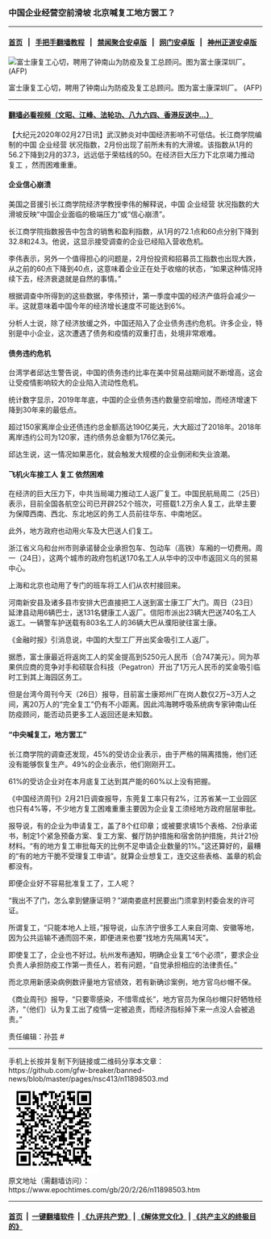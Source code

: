 ### 中国企业经营空前滑坡 北京喊复工地方罢工？
------------------------

#### [首页](https://github.com/gfw-breaker/banned-news/blob/master/README.md) &nbsp;&nbsp;|&nbsp;&nbsp; [手把手翻墙教程](https://github.com/gfw-breaker/guides/wiki) &nbsp;&nbsp;|&nbsp;&nbsp; [禁闻聚合安卓版](https://github.com/gfw-breaker/bn-android) &nbsp;&nbsp;|&nbsp;&nbsp; [网门安卓版](https://github.com/oGate2/oGate) &nbsp;&nbsp;|&nbsp;&nbsp; [神州正道安卓版](https://github.com/SzzdOgate/update) 



<div><img alt="富士康复工心切，聘用了钟南山为防疫及复工总顾问。图为富士康深圳厂。 (AFP)" class="aligncenter wp-post-image" src="https://i.epochtimes.com/assets/uploads/2020/02/a8d3f628ec6c42be3f13381d7c34fced-600x400.jpg"/>
<div class="red16 caption">
 <p>
  富士康复工心切，聘用了钟南山为防疫及复工总顾问。图为富士康深圳厂。 (AFP)
 </p>
</div>
</div><hr/>

#### [翻墙必看视频（文昭、江峰、法轮功、八九六四、香港反送中...）](https://github.com/gfw-breaker/banned-news/blob/master/pages/link3.md)

<div><p>
 【大纪元2020年02月27日讯】武汉肺炎对中国经济影响不可低估。长江商学院编制的中国
 <ok href="https://www.epochtimes.com/gb/tag/%E4%BC%81%E4%B8%9A%E7%BB%8F%E8%90%A5.html">
  企业经营
 </ok>
 状况指数，2月份出现了前所未有的大滑坡。该指数从1月的56.2下降到2月的37.3，远远低于荣枯线的50。在经济巨大压力下北京竭力推动
 <ok href="https://www.epochtimes.com/gb/tag/%E5%A4%8D%E5%B7%A5.html">
  复工
 </ok>
 ，然而困难重重。
</p>
<h4>
 企业信心崩溃
</h4>
<p>
 美国之音援引长江商学院经济学教授李伟的解释说，中国
 <ok href="https://www.epochtimes.com/gb/tag/%E4%BC%81%E4%B8%9A%E7%BB%8F%E8%90%A5.html">
  企业经营
 </ok>
 状况指数的大滑坡反映“中国企业面临的极端压力”或“信心崩溃”。
</p>
<p>
 长江商学院指数报告中包含的销售和盈利指数，从1月的72.1点和60点分别下降到32.8和24.3。他说，这显示接受调查的企业已经陷入营收危机。
</p>
<p>
 李伟表示，另外一个值得担心的问题是，2月份投资和招募员工指数也出现大跌，从之前的60点下降到40点，这意味着企业正在处于收缩的状态，“如果这种情况持续下去，经济衰退就是自然的事情。”
</p>
<p>
 根据调查中所得到的这些数据，李伟预计，第一季度中国的经济产值将会减少一半。这就意味着中国今年的经济增长速度不可能达到6%。
</p>
<p>
 分析人士说，除了经济放缓之外，中国还陷入了企业债务违约危机。许多企业，特别是中小企业，这次遭遇了债务和疫情的双重打击，处境非常艰难。
</p>
<h4>
 债务违约危机
</h4>
<p>
 台湾学者邱达生警告说，中国的债务违约比率在美中贸易战期间就不断增高，这会让受疫情影响较大的企业陷入流动性危机。
</p>
<p>
 统计数字显示，2019年年底，中国的企业债务违约数量空前增加，而经济增速下降到30年来的最低点。
</p>
<p>
 超过150家离岸企业还债违约总金额高达190亿美元，大大超过了2018年。2018年离岸违约公司为120家，违约债务总金额为176亿美元。
</p>
<p>
 邱达生说，这一情况如果恶化，就会触发大规模的企业倒闭和失业浪潮。
</p>
<h4>
 飞机火车接工人
 <ok href="https://www.epochtimes.com/gb/tag/%E5%A4%8D%E5%B7%A5.html">
  复工
 </ok>
 依然困难
</h4>
<p>
 在经济的巨大压力下，中共当局竭力推动工人返厂复工。中国民航局周二（25日）表示，目前全国各航空公司已开辟252个班次，可搭载1.2万余人复工，此举主要为保障西南、西北、东北地区的务工人员前往华东、中南地区。
</p>
<p>
 此外，地方政府也动用火车及大巴送人们复工。
</p>
<p>
 浙江省义乌和台州市则承诺替企业承担包车、包动车（高铁）车厢的一切费用。周一（24日），这两个城市的政府包机送170名工人从华中的汉中市返回义乌的贸易中心。
</p>
<p>
 上海和北京也动用了专门的班车将工人们从农村接回来。
</p>
<p>
 河南新安县及诸多县市安排大巴直接把工人送到富士康工厂大门。周日（23日）延津县动用6辆巴士，送131名健康工人返厂。信阳市派出23辆大巴送740名工人返工。一辆警车护送载有803名工人的36辆大巴从濮阳驶往富士康。
</p>
<p>
 《金融时报》引消息说，中国的大型工厂开出奖金吸引工人返厂。
</p>
<p>
 据悉，富士康最近将返岗工人的奖金提高到5250元人民币（合747美元）。同为苹果供应商的竞争对手和硕联合科技（Pegatron）开出了1万元人民币的奖金吸引临时工到其上海园区务工。
</p>
<p>
 但是台湾今周刊今天（26日）报导，目前富士康郑州厂在岗人数仅2万~3万人之间，离20万人的“完全复工”仍有不小距离。因此鸿海聘呼吸系统病专家钟南山任防疫顾问，能否动员更多工人返回还是未知数。
</p>
<h4>
 “中央喊复工，地方罢工”
</h4>
<p>
 长江商学院的调查还发现，45%的受访企业表示，由于严格的隔离措施，他们还没有能够恢复生产。49%的企业表示，他们刚刚开工。
</p>
<p>
 61%的受访企业对在本月底复工达到其产能的60%以上没有把握。
</p>
<p>
 《中国经济周刊》2月21日调查报导，东莞复工率只有2%，江苏省某一工业园区也只有4%等，不少地方复工困难重重主要因为企业复工须经地方政府层层审批。
</p>
<p>
 报导说，有的企业为申请复工，盖了8个红印章；或被要求填15个表格、2份承诺书，制定1个紧急预备方案、复工方案、餐厅防护措施和宿舍防护措施，共计21份材料。“有的地方复工审批每天的比例不足申请企业数量的1%。”这还算好的，最糟的“有的地方干脆不受理复工申请”。就算企业想复工，连交这些表格、盖章的机会都没有。
</p>
<p>
 即便企业好不容易批准复工了，工人呢？
</p>
<p>
 “我出不了门，怎么拿到健康证明？”湖南娄底村民要出门须拿到村委会发的许可证。
</p>
<p>
 所谓复工，“只能本地人上班，”报导说，山东济宁很多工人来自河南、安徽等地，因为公共运输不通而回不来，即便进来也要“找地方先隔离14天”。
</p>
<p>
 即使复工了，企业也不好过。杭州发布通知，明确企业复工“6个必须”，要求企业负责人承担防疫工作第一责任人，若有问题，“自觉承担相应的法律责任。”
</p>
<p>
 而北京用新感染病例数评量地方官绩效，若有新确诊案例，地方官乌纱帽不保。
</p>
<p>
 《商业周刊》报导，“只要零感染，不惜零成长”，地方官员为保乌纱帽只好牺牲经济，“（他们）认为复工出了疫情一定被追责，而经济指标掉下来一点没人会被追责。”
</p>
<p>
 责任编辑：孙芸 #
</p>
</div>
<hr/>
手机上长按并复制下列链接或二维码分享本文章：<br/>
https://github.com/gfw-breaker/banned-news/blob/master/pages/nsc413/n11898503.md <br/>
<a href='https://github.com/gfw-breaker/banned-news/blob/master/pages/nsc413/n11898503.md'><img src='https://github.com/gfw-breaker/banned-news/blob/master/pages/nsc413/n11898503.md.png'/></a> <br/>
原文地址（需翻墙访问）：https://www.epochtimes.com/gb/20/2/26/n11898503.htm


------------------------
#### [首页](https://github.com/gfw-breaker/banned-news/blob/master/README.md) &nbsp;|&nbsp; [一键翻墙软件](https://github.com/gfw-breaker/nogfw/blob/master/README.md) &nbsp;| [《九评共产党》](https://github.com/gfw-breaker/9ping.md/blob/master/README.md#九评之一评共产党是什么) | [《解体党文化》](https://github.com/gfw-breaker/jtdwh.md/blob/master/README.md) | [《共产主义的终极目的》](https://github.com/gfw-breaker/gczydzjmd.md/blob/master/README.md)


<img src='http://gfw-breaker.win/banned-news/pages/nsc413/n11898503.md' width='0px' height='0px'/>